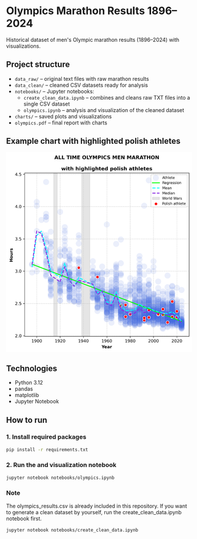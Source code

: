 # Olympics Marathon Results 1896–2024
Historical dataset of men's Olympic marathon results (1896–2024) with visualizations.

## Project structure
- `data_raw/` – original text files with raw marathon results  
- `data_clean/` – cleaned CSV datasets ready for analysis  
- `notebooks/` – Jupyter notebooks:
  - `create_clean_data.ipynb` – combines and cleans raw TXT files into a single CSV dataset  
  - `olympics.ipynb` – analysis and visualization of the cleaned dataset  
- `charts/` – saved plots and visualizations  
- `olympics.pdf` – final report with charts

## Example chart with highlighted polish athletes
![Olympic Marathon Times](charts/olympics_PL.png)

## Technologies
- Python 3.12  
- pandas  
- matplotlib  
- Jupyter Notebook  

## How to run

### 1. Install required packages
```bash
pip install -r requirements.txt
```
### 2. Run the and visualization notebook
```bash
jupyter notebook notebooks/olympics.ipynb
```
### Note
The olympics_results.csv is already included in this repository. If you want to generate a clean dataset by yourself, run the create_clean_data.ipynb notebook first.
```bash
jupyter notebook notebooks/create_clean_data.ipynb
```
